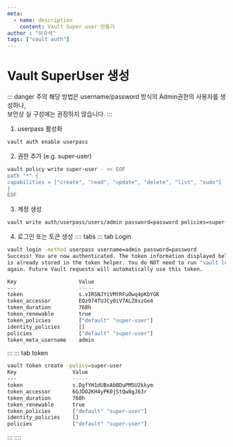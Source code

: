 ```yaml
---
meta:
  - name: description
    content: Vault Super user 만들기
author : "이규석"
tags: ["vault auth"]
---
```


# Vault SuperUser 생성
::: danger 주의
해당 방법은 username/password 방식의 Admin권한의 사용자를 생성하나,  
보안상 실 구성에는 권장하지 않습니다.
:::

1. userpass 활성화
```bash
vault auth enable userpass
```

2. 권한 추가 (e.g. super-user)
```bash
vault policy write super-user - << EOF
path "*" {
capabilities = ["create", "read", "update", "delete", "list", "sudo"]
}
EOF
```

3. 계정 생성
```bash
vault write auth/userpass/users/admin password=password policies=super-user
```

4. 로그인 또는 토큰 생성
:::: tabs
::: tab Login
```bash
vault login -method userpass username=admin password=password
Success! You are now authenticated. The token information displayed below
is already stored in the token helper. You do NOT need to run "vault login"
again. Future Vault requests will automatically use this token.

Key                    Value
---                    -----
token                  s.vIRSNJYiVMtRFuOwq4pKbYGK
token_accessor         EQz974TUJCy0iV7ALZ8xzGe4
token_duration         768h
token_renewable        true
token_policies         ["default" "super-user"]
identity_policies      []
policies               ["default" "super-user"]
token_meta_username    admin
```
:::
::: tab token
```bash
vault token create -policy=super-user
Key                  Value
---                  -----
token                s.DgfYH1dUBxAbBDuPM5U2kkym
token_accessor       6GJDO2KH4yPK0jStQw8gJ63r
token_duration       768h
token_renewable      true
token_policies       ["default" "super-user"]
identity_policies    []
policies             ["default" "super-user"]
```
:::
::::
